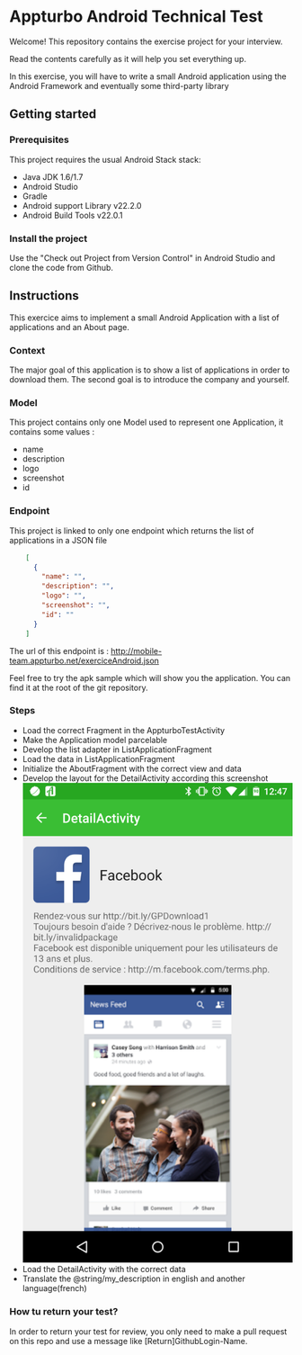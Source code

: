 # Appturbo Android Technical Test

Welcome! This repository contains the exercise project for your interview.

Read the contents carefully as it will help you set everything up.

In this exercise, you will have to write a small Android application using the Android Framework and eventually some third-party library

## Getting started

### Prerequisites

This project requires the usual Android Stack stack:

- Java JDK 1.6/1.7
- Android Studio
- Gradle
- Android support Library v22.2.0
- Android Build Tools v22.0.1

### Install the project

Use the "Check out Project from Version Control" in Android Studio and clone the code from Github.

## Instructions

This exercice aims to implement a small Android Application with a list of applications and an About page.

### Context

The major goal of this application is to show a list of applications in order to download them.
The second goal is to introduce the company and yourself.

### Model

This project contains only one Model used to represent one Application, it contains some values :

- name
- description
- logo
- screenshot
- id

### Endpoint

This project is linked to only one endpoint which returns the list of applications in a JSON file
```json
    [
      {
        "name": "",
        "description": "",
        "logo": "",
        "screenshot": "",
        "id": ""
      }
    ]
```

The url of this endpoint is : http://mobile-team.appturbo.net/exerciceAndroid.json

Feel free to try the apk sample which will show you the application. You can find it at the root of the git repository.

### Steps

- Load the correct Fragment in the AppturboTestActivity
- Make the Application model parcelable
- Develop the list adapter in ListApplicationFragment
- Load the data in ListApplicationFragment
- Initialize the AboutFragment with the correct view and data
- Develop the layout for the DetailActivity according this screenshot
![alt text](./DetailActivity.png?raw=true "DetailActivity Screenshot")
- Load the DetailActivity with the correct data
- Translate the @string/my_description in english and another language(french)

### How tu return your test?

In order to return your test for review, you only need to make a pull request on this repo and use a message like [Return]GithubLogin-Name.
